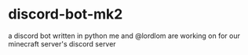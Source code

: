 # discord-bot-mk2
a discord bot written in python me and @lordlom are working on for our minecraft server's discord server
